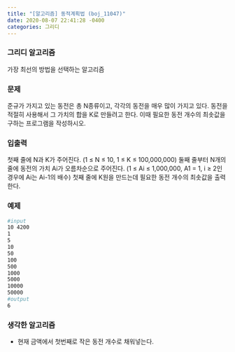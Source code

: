 ```yaml
---
title: "[알고리즘] 동적계획법 (boj_11047)"
date: 2020-08-07 22:41:28 -0400
categories: 그리디
---
```

### 그리디 알고리즘
가장 최선의 방법을 선택하는 알고리즘

### 문제
준규가 가지고 있는 동전은 총 N종류이고, 각각의 동전을 매우 많이 가지고 있다.
동전을 적절히 사용해서 그 가치의 합을 K로 만들려고 한다. 이때 필요한 동전 개수의 최솟값을 구하는 프로그램을 작성하시오.

### 입출력
첫째 줄에 N과 K가 주어진다. (1 ≤ N ≤ 10, 1 ≤ K ≤ 100,000,000)
둘째 줄부터 N개의 줄에 동전의 가치 Ai가 오름차순으로 주어진다. (1 ≤ Ai ≤ 1,000,000, A1 = 1, i ≥ 2인 경우에 Ai는 Ai-1의 배수)
첫째 줄에 K원을 만드는데 필요한 동전 개수의 최솟값을 출력한다.

### 예제

```bash
#input
10 4200
1
5
10
50
100
500
1000
5000
10000
50000
#output
6
```

### 생각한 알고리즘
- 현재 금액에서 첫번째로 작은 동전 개수로 채워넣는다.

